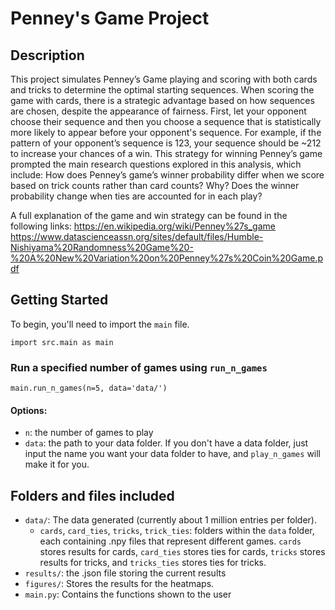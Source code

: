 # Penney's Game Project

## Description
This project simulates Penney’s Game playing and scoring with both cards and tricks to determine the optimal starting sequences. When scoring the game with cards, there is a strategic advantage based on how sequences are chosen, despite the appearance of fairness. First, let your opponent choose their sequence and then you choose a sequence that is statistically more likely to appear before your opponent's sequence. For example, if the pattern of your opponent’s sequence is 123, your sequence should be ~212 to increase your chances of a win. This strategy for winning Penney’s game prompted the main research questions explored in this analysis, which include:
How does Penney’s game’s winner probability differ when we score based on trick counts rather than card counts? Why?
Does the winner probability change when ties are accounted for in each play?

A full explanation of the game and win strategy can be found in the following links:
https://en.wikipedia.org/wiki/Penney%27s_game 
https://www.datascienceassn.org/sites/default/files/Humble-Nishiyama%20Randomness%20Game%20-%20A%20New%20Variation%20on%20Penney%27s%20Coin%20Game.pdf


## Getting Started
To begin, you'll need to import the `main` file.
```
import src.main as main
```

### Run a specified number of games using `run_n_games`
```
main.run_n_games(n=5, data='data/')
```
#### Options:
- `n`: the number of games to play
- `data`: the path to your data folder. If you don't have a data folder, just input the name you want your data folder to have, and `play_n_games` will make it for you.

## Folders and files included
- `data/`: The data generated (currently about 1 million entries per folder).
    - `cards`, `card_ties`, `tricks`, `trick_ties`: folders within the `data` folder, each containing .npy files that represent different games. `cards` stores results for cards, `card_ties` stores ties for cards, `tricks` stores results for tricks, and `tricks_ties` stores ties for tricks.
- `results/`: the .json file storing the current results
- `figures/`: Stores the results for the heatmaps.
- `main.py`: Contains the functions shown to the user 